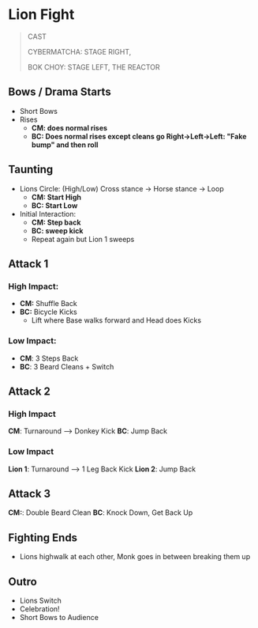 # Lion Fight

> CAST
> 
> CYBERMATCHA: STAGE RIGHT, 
> 
> BOK CHOY: STAGE LEFT, THE REACTOR


## Bows / Drama Starts
 - Short Bows
 - Rises
	 - **CM: does normal rises**
	 - **BC: Does normal rises except cleans go Right->Left->Left: "Fake bump" and then roll**

## Taunting
* Lions Circle: (High/Low) Cross stance -> Horse stance -> Loop
	* **CM: Start High**
	* **BC: Start Low**
* Initial Interaction: 
	* **CM: Step back**
	* **BC: sweep kick**
	* Repeat again but Lion 1 sweeps


## Attack 1
### High Impact:
* **CM:** Shuffle Back
* **BC:** Bicycle Kicks 
	* Lift where Base walks forward and Head does Kicks
### Low Impact:
* **CM**: 3 Steps Back
* **BC**: 3 Beard Cleans + Switch


## Attack 2
### High Impact
**CM**: Turnaround --> Donkey Kick
**BC**: Jump Back
### Low Impact
**Lion 1**: Turnaround --> 1 Leg Back Kick
**Lion 2**: Jump Back

## Attack 3
**CM:**: Double Beard Clean
**BC**: Knock Down, Get Back Up 

## Fighting Ends

* Lions highwalk at each other, Monk goes in between breaking them up

## Outro
* Lions Switch 
* Celebration!
* Short Bows to Audience

